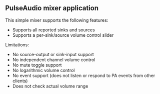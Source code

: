 PulseAudio mixer application
----------------------------

This simple mixer supports the following features:

* Supports all reported sinks and sources
* Supports a per-sink/source volume control slider

Limitations:

* No source-output or sink-input support
* No independent channel volume control
* No mute toggle support
* No logarithmic volume control
* No event support (does not listen or respond to PA events from other clients)
* Does not check actual volume range

